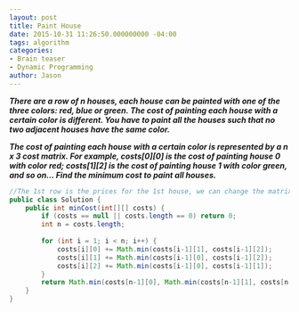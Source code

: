 ```yaml
---
layout: post
title: Paint House
date: 2015-10-31 11:26:50.000000000 -04:00
tags: algorithm
categories:
- Brain teaser
- Dynamic Programming
author: Jason
---
```

<p><strong><em>There are a row of n houses, each house can be painted with one of the three colors: red, blue or green. The cost of painting each house with a certain color is different. You have to paint all the houses such that no two adjacent houses have the same color.</p>

The cost of painting each house with a certain color is represented by a n x 3 cost matrix. For example, costs[0][0] is the cost of painting house 0 with color red; costs[1][2] is the cost of painting house 1 with color green, and so on... Find the minimum cost to paint all houses.</em></strong></p>
``` java
//The 1st row is the prices for the 1st house, we can change the matrix to present sum of prices from the 2nd row. i.e, the costs[1][0] represent minimum price to paint the second house red plus the 1st house.
public class Solution {
    public int minCost(int[][] costs) {
        if (costs == null || costs.length == 0) return 0;
        int n = costs.length;
        
        for (int i = 1; i < n; i++) {
            costs[i][0] += Math.min(costs[i-1][1], costs[i-1][2]);
            costs[i][1] += Math.min(costs[i-1][0], costs[i-1][2]);
            costs[i][2] += Math.min(costs[i-1][0], costs[i-1][1]);
        }
        return Math.min(costs[n-1][0], Math.min(costs[n-1][1], costs[n-1][2]));
    }
}
```
